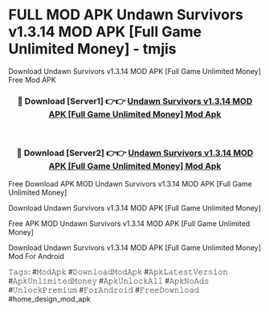 # FULL MOD APK Undawn Survivors v1.3.14 MOD APK [Full Game Unlimited Money] - tmjis
Download Undawn Survivors v1.3.14 MOD APK [Full Game Unlimited Money] Free Mod APK

<div align="center">
<h3>🔴 Download [Server1] 👉👉 <a href="https://apk-comot.site?title=Undawn_Survivors_v1.3.14_MOD_APK_[Full_Game_Unlimited_Money]">Undawn Survivors v1.3.14 MOD APK [Full Game Unlimited Money] Mod Apk</a></h3><br>

<h3>🔴 Download [Server2] 👉👉 <a href="https://apk-comot.site?title=Undawn_Survivors_v1.3.14_MOD_APK_[Full_Game_Unlimited_Money]">Undawn Survivors v1.3.14 MOD APK [Full Game Unlimited Money] Mod Apk</a></h3>
</div>


Free Download APK MOD Undawn Survivors v1.3.14 MOD APK [Full Game Unlimited Money]

Download Undawn Survivors v1.3.14 MOD APK [Full Game Unlimited Money] 

Free APK MOD Undawn Survivors v1.3.14 MOD APK [Full Game Unlimited Money] 

Download Undawn Survivors v1.3.14 MOD APK [Full Game Unlimited Money] Mod For Android

𝚃𝚊𝚐𝚜: #𝙼𝚘𝚍𝙰𝚙𝚔 #𝙳𝚘𝚠𝚗𝚕𝚘𝚊𝚍𝙼𝚘𝚍𝙰𝚙𝚔 #𝙰𝚙𝚔𝙻𝚊𝚝𝚎𝚜𝚝𝚅𝚎𝚛𝚜𝚒𝚘𝚗 #𝙰𝚙𝚔𝚄𝚗𝚕𝚒𝚖𝚒𝚝𝚎𝚍𝙼𝚘𝚗𝚎𝚢 #𝙰𝚙𝚔𝚄𝚗𝚕𝚘𝚌𝚔𝙰𝚕𝚕 #𝙰𝚙𝚔𝙽𝚘𝙰𝚍𝚜 #𝚄𝚗𝚕𝚘𝚌𝚔𝙿𝚛𝚎𝚖𝚒𝚞𝚖 #𝙵𝚘𝚛𝙰𝚗𝚍𝚛𝚘𝚒𝚍 #𝙵𝚛𝚎𝚎𝙳𝚘𝚠𝚗𝚕𝚘𝚊𝚍 #home_design_mod_apk